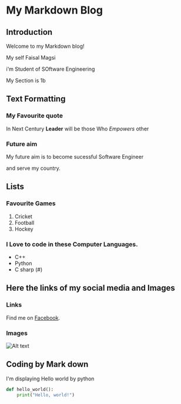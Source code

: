 # My Markdown Blog

## Introduction

Welcome to my Markdown blog! 

My self Faisal Magsi 

i'm Student of SOftware Engineering 

My Section is 1b 

## Text Formatting

### My Favourite quote

 In Next Century **Leader** will be those Who *Empowers* other

### Future aim

My future aim is to become sucessful Software Engineer

and serve my country.

## Lists

### Favourite Games

1. Cricket
2. Football
3. Hockey

### I Love to code in these Computer Languages.

- C++
- Python
- C sharp (#)

## Here the links of my social media and Images

### Links

Find me on  [Facebook](https://www.facebook.com/faisal.magsi.786?mibextid=ZbWKwL).

### Images

![Alt text](https://www.google.com/url?sa=i&url=https%3A%2F%2Fwww.pexels.com%2Fsearch%2Fcar%2F&psig=AOvVaw3ddqhGrWNKUYfYvlbl4SZk&ust=1746009210798000&source=images&cd=vfe&opi=89978449&ved=0CBQQjhxqFwoTCOjvvaiA_YwDFQAAAAAdAAAAABAE)


## Coding by Mark down

I'm displaying Hello world by python

```Python
def hello_world():
    print("Hello, world!")
